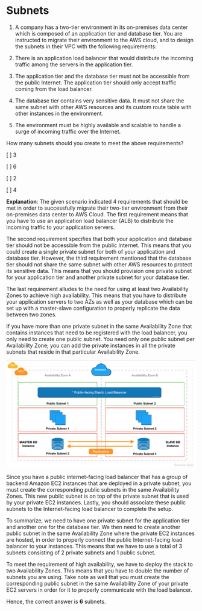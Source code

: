 # Subnets

1. A company has a two-tier environment in its on-premises data center which is composed of an application tier and database tier. You are instructed to migrate their environment to the AWS cloud, and to design the subnets in their VPC with the following requirements:

  1. There is an application load balancer that would distribute the incoming traffic among the servers in the application tier.

  2. The application tier and the database tier must not be accessible from the public Internet. The application tier should only accept traffic coming from the load balancer.

  3. The database tier contains very sensitive data. It must not share the same subnet with other AWS resources and its custom route table with other instances in the environment.

  4. The environment must be highly available and scalable to handle a surge of incoming traffic over the Internet.

How many subnets should you create to meet the above requirements?

[ ] 3

[ ] 6

[ ] 2

[ ] 4

**Explanation**: The given scenario indicated 4 requirements that should be met in order to successfully migrate their two-tier environment from their on-premises data center to AWS Cloud. The first requirement means that you have to use an application load balancer (ALB) to distribute the incoming traffic to your application servers.

The second requirement specifies that both your application and database tier should not be accessible from the public Internet. This means that you could create a single private subnet for both of your application and database tier. However, the third requirement mentioned that the database tier should not share the same subnet with other AWS resources to protect its sensitive data. This means that you should provision one private subnet for your application tier and another private subnet for your database tier.

The last requirement alludes to the need for using at least two Availability Zones to achieve high availability. This means that you have to distribute your application servers to two AZs as well as your database which can be set up with a master-slave configuration to properly replicate the data between two zones.

If you have more than one private subnet in the same Availability Zone that contains instances that need to be registered with the load balancer, you only need to create one public subnet. You need only one public subnet per Availability Zone; you can add the private instances in all the private subnets that reside in that particular Availability Zone.

![Fig. 1 Diagram of Subnet Requirements](../../../../img/high-availability-architecture/auto-scaling-group/subnets/fig01.png)

Since you have a public internet-facing load balancer that has a group of backend Amazon EC2 instances that are deployed in a private subnet, you must create the corresponding public subnets in the same Availability Zones. This new public subnet is on top of the private subnet that is used by your private EC2 instances. Lastly, you should associate these public subnets to the Internet-facing load balancer to complete the setup.

To summarize, we need to have one private subnet for the application tier and another one for the database tier. We then need to create another public subnet in the same Availability Zone where the private EC2 instances are hosted, in order to properly connect the public Internet-facing load balancer to your instances. This means that we have to use a total of 3 subnets consisting of 2 private subnets and 1 public subnet.

To meet the requirement of high availability, we have to deploy the stack to two Availability Zones. This means that you have to double the number of subnets you are using. Take note as well that you must create the corresponding public subnet in the same Availability Zone of your private EC2 servers in order for it to properly communicate with the load balancer.

Hence, the correct answer is **6** subnets.

<br />
